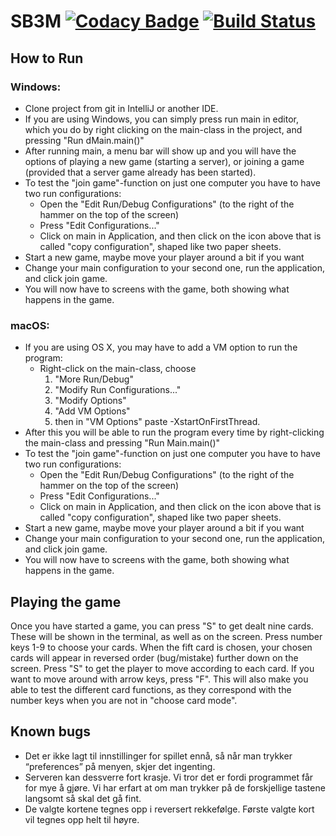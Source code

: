 # SB3M [![Codacy Badge](https://app.codacy.com/project/badge/Grade/18f327b2374540bdb5586b06a289b864)](https://www.codacy.com/gh/micahweggersen/SB3M/dashboard?utm_source=github.com&amp;utm_medium=referral&amp;utm_content=micahweggersen/SB3M&amp;utm_campaign=Badge_Grade) [![Build Status](https://travis-ci.com/micahweggersen/SB3M.svg?branch=main)](https://travis-ci.com/micahweggersen/SB3M)
## How to Run
 
### Windows: 
*   Clone project from git in IntelliJ or another IDE.
*   If you are using Windows, you can simply press run main in editor, 
    which you do by right clicking on the main-class in the project, and pressing "Run dMain.main()"
*   After running main, a menu bar will show up and you will have the options of playing a new game (starting a server),
    or joining a game (provided that a server game already has been started). 
*   To test the "join game"-function on just one computer you have to have two run configurations:
    *   Open the "Edit Run/Debug Configurations" (to the right of the hammer on the top of the screen)
    *   Press "Edit Configurations..."
    *   Click on main in Application, and then click on the icon above that is called "copy configuration", shaped 
        like two paper sheets.
*   Start a new game, maybe move your player around a bit if you want
*   Change your main configuration to your second one, run the application, and click join game.
*   You will now have to screens with the game, both showing what happens in the game.


### macOS:
*   If you are using OS X, you may have to add a VM option to run the program:
    *   Right-click on the main-class, choose 
        1. "More Run/Debug"
        2. "Modify Run Configurations..."
        3. "Modify Options"
        4. "Add VM Options"
        5. then in "VM Options" paste -XstartOnFirstThread.
*   After this you will be able to 
    run the program every time by right-clicking the main-class and pressing "Run Main.main()"
*   To test the "join game"-function on just one computer you have to have two run configurations:
    *   Open the "Edit Run/Debug Configurations" (to the right of the hammer on the top of the screen)
    *   Press "Edit Configurations..."
    *   Click on main in Application, and then click on the icon above that is called "copy configuration", shaped
        like two paper sheets.
*   Start a new game, maybe move your player around a bit if you want
*   Change your main configuration to your second one, run the application, and click join game.
*   You will now have to screens with the game, both showing what happens in the game.



## Playing the game 
Once you have started a game, you can press "S" to get dealt nine cards. These will be shown in the terminal, as well as on the screen. Press number keys 1-9 to choose your cards. When the fift card is chosen, your chosen cards will appear in reversed order (bug/mistake) further down on the screen. Press "S" to get the player to move according to each card. If you want to move around with arrow keys, press "F". This will
also make you able to test the different card functions, as they correspond with the number keys when you are not in "choose card mode".

## Known bugs
* Det er ikke lagt til innstillinger for spillet ennå, så når man trykker “preferences” på menyen, skjer det ingenting. 
* Serveren kan dessverre fort krasje. Vi tror det er fordi programmet får for mye å gjøre. Vi har erfart at om man trykker på de forskjellige tastene langsomt så skal det gå fint.
* De valgte kortene tegnes opp i reversert rekkefølge. Første valgte kort vil tegnes opp helt til høyre.

